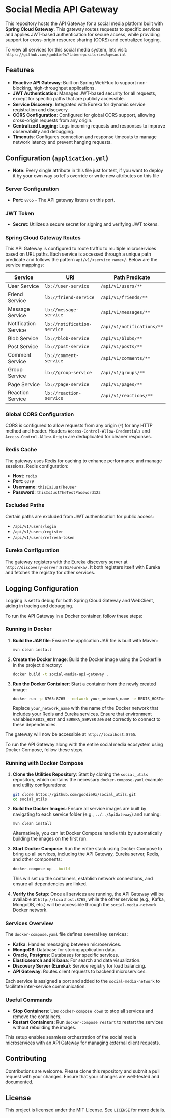 # Social Media API Gateway

This repository hosts the API Gateway for a social media platform built with **Spring Cloud Gateway**. This gateway routes requests to specific services and applies JWT-based authentication for secure access, while providing support for cross-origin resource sharing (CORS) and centralized logging.

To view all services for this social media system, lets visit: `https://github.com/goddie9x?tab=repositories&q=social`

## Features

- **Reactive API Gateway**: Built on Spring WebFlux to support non-blocking, high-throughput applications.
- **JWT Authentication**: Manages JWT-based security for all requests, except for specific paths that are publicly accessible.
- **Service Discovery**: Integrated with Eureka for dynamic service registration and discovery.
- **CORS Configuration**: Configured for global CORS support, allowing cross-origin requests from any origin.
- **Centralized Logging**: Logs incoming requests and responses to improve observability and debugging.
- **Timeouts**: Configures connection and response timeouts to manage network latency and prevent hanging requests.

## Configuration (`application.yml`)
- **Note**: Every single attribute in this file just for test, if you want to deploy it by your own way so let's override or write new attributes on this file
### Server Configuration
- **Port**: `8765` - The API gateway listens on this port.

### JWT Token
- **Secret**: Utilizes a secure secret for signing and verifying JWT tokens.

### Spring Cloud Gateway Routes

This API Gateway is configured to route traffic to multiple microservices based on URL paths. Each service is accessed through a unique path predicate and follows the pattern `api/v1/<service_name>/`. Below are the service mappings:

| Service              | URI                   | Path Predicate                    |
|----------------------|-----------------------|-----------------------------------|
| User Service         | `lb://user-service`   | `/api/v1/users/**`               |
| Friend Service       | `lb://friend-service` | `/api/v1/friends/**`             |
| Message Service      | `lb://message-service`| `/api/v1/messages/**`            |
| Notification Service | `lb://notification-service` | `/api/v1/notifications/**`   |
| Blob Service         | `lb://blob-service`   | `/api/v1/blobs/**`               |
| Post Service         | `lb://post-service`   | `/api/v1/posts/**`               |
| Comment Service      | `lb://comment-service`| `/api/v1/comments/**`            |
| Group Service        | `lb://group-service`  | `/api/v1/groups/**`              |
| Page Service         | `lb://page-service`   | `/api/v1/pages/**`               |
| Reaction Service     | `lb://reaction-service` | `/api/v1/reactions/**`         |

### Global CORS Configuration

CORS is configured to allow requests from any origin (`*`) for any HTTP method and header. Headers `Access-Control-Allow-Credentials` and `Access-Control-Allow-Origin` are deduplicated for cleaner responses.

### Redis Cache

The gateway uses Redis for caching to enhance performance and manage sessions. Redis configuration:
- **Host**: `redis`
- **Port**: `6379`
- **Username**: `thisIsJustTheUser`
- **Password**: `thisIsJustTheTestPassword123`
### Excluded Paths

Certain paths are excluded from JWT authentication for public access:
- `/api/v1/users/login`
- `/api/v1/users/register`
- `/api/v1/users/refresh-token`

### Eureka Configuration

The gateway registers with the Eureka discovery server at `http://discovery-server:8761/eureka/`. It both registers itself with Eureka and fetches the registry for other services.

## Logging Configuration

Logging is set to debug for both Spring Cloud Gateway and WebClient, aiding in tracing and debugging.

To run the API Gateway in a Docker container, follow these steps:

### Running in Docker

1. **Build the JAR file**:
   Ensure the application JAR file is built with Maven:

   ```bash
   mvn clean install
   ```

2. **Create the Docker Image**:
   Build the Docker image using the Dockerfile in the project directory:

   ```bash
   docker build -t social-media-api-gateway .
   ```

3. **Run the Docker Container**:
   Start a container from the newly created image:

   ```bash
   docker run -p 8765:8765 --network your_network_name -e REDIS_HOST=redis -e EUREKA_SERVER=http://discovery-server:8761/eureka/ social-media-api-gateway
   ```

   Replace `your_network_name` with the name of the Docker network that includes your Redis and Eureka services. Ensure that environment variables `REDIS_HOST` and `EUREKA_SERVER` are set correctly to connect to these dependencies.

The gateway will now be accessible at `http://localhost:8765`.

To run the API Gateway along with the entire social media ecosystem using Docker Compose, follow these steps.

### Running with Docker Compose

1. **Clone the Utilities Repository**:
   Start by cloning the `social_utils` repository, which contains the necessary `docker-compose.yaml` example and utility configurations:

   ```bash
   git clone https://github.com/goddie9x/social_utils.git
   cd social_utils
   ```

2. **Build the Docker Images**:
   Ensure all service images are built by navigating to each service folder (e.g., `../../ApiGateway`) and running:

   ```bash
   mvn clean install
   ```

   Alternatively, you can let Docker Compose handle this by automatically building the images on the first run.

3. **Start Docker Compose**:
   Run the entire stack using Docker Compose to bring up all services, including the API Gateway, Eureka server, Redis, and other components:

   ```bash
   docker-compose up --build
   ```

   This will set up the containers, establish network connections, and ensure all dependencies are linked.

4. **Verify the Setup**:
   Once all services are running, the API Gateway will be available at `http://localhost:8765`, while the other services (e.g., Kafka, MongoDB, etc.) will be accessible through the `social-media-network` Docker network.

### Services Overview

The `docker-compose.yaml` file defines several key services:
- **Kafka**: Handles messaging between microservices.
- **MongoDB**: Database for storing application data.
- **Oracle, Postgres**: Databases for specific services.
- **Elasticsearch and Kibana**: For search and data visualization.
- **Discovery Server (Eureka)**: Service registry for load balancing.
- **API Gateway**: Routes client requests to backend microservices.
  
Each service is assigned a port and added to the `social-media-network` to facilitate inter-service communication.

### Useful Commands

- **Stop Containers**: Use `docker-compose down` to stop all services and remove the containers.
- **Restart Containers**: Run `docker-compose restart` to restart the services without rebuilding the images.

This setup enables seamless orchestration of the social media microservices with an API Gateway for managing external client requests.

## Contributing

Contributions are welcome. Please clone this repository and submit a pull request with your changes. Ensure that your changes are well-tested and documented.

## License

This project is licensed under the MIT License. See `LICENSE` for more details.